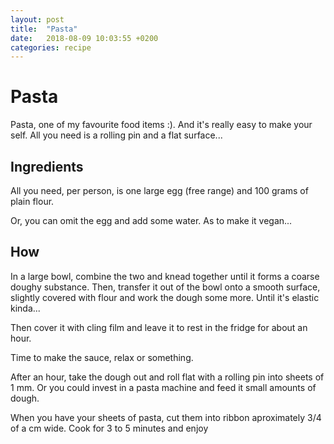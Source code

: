 ```yaml
---
layout: post
title:  "Pasta"
date:   2018-08-09 10:03:55 +0200
categories: recipe
---
```


# Pasta

Pasta, one of my favourite food items :). And it's really easy to make your self. All you need is a rolling pin and a flat surface...

## Ingredients

All you need, per person, is one large egg (free range) and 100 grams of plain flour.

Or, you can omit the egg and add some water. As to make it vegan...

## How

In a large bowl, combine the two and knead together until it forms a coarse doughy substance. Then, transfer it out of the bowl onto a smooth surface, slightly covered with flour and work the dough some more. Until it's elastic kinda...

Then cover it with cling film and leave it to rest in the fridge for about an hour.

Time to make the sauce, relax or something.

After an hour, take the dough out and roll flat with a rolling pin into sheets of 1 mm. Or you could invest in a pasta machine and feed it small amounts of dough.

When you have your sheets of pasta, cut them into ribbon aproximately 3/4 of a cm wide. Cook for 3 to 5 minutes and enjoy
